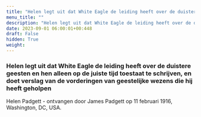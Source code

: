 ```yaml
---
title: "Helen legt uit dat White Eagle de leiding heeft over de duistere geesten en hen alleen op de juiste tijd toestaat te schrijven, en doet verslag van de vorderingen van geestelijke wezens die hij heeft geholpen"
menu_title: ""
description: "Helen legt uit dat White Eagle de leiding heeft over de duistere geesten en hen alleen op de juiste tijd toestaat te schrijven, en doet verslag van de vorderingen van geestelijke wezens die hij heeft geholpen"
date: 2023-09-01 06:00:01+00:448
draft: False
hidden: True
weight:
---
```

### Helen legt uit dat White Eagle de leiding heeft over de duistere geesten en hen alleen op de juiste tijd toestaat te schrijven, en doet verslag van de vorderingen van geestelijke wezens die hij heeft geholpen

Helen Padgett - ontvangen door James Padgett op 11 februari 1916, Washington, DC, USA.
